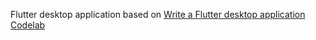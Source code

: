 Flutter desktop application
based on [Write a Flutter desktop application Codelab](https://codelabs.developers.google.com/codelabs/flutter-github-client#0)